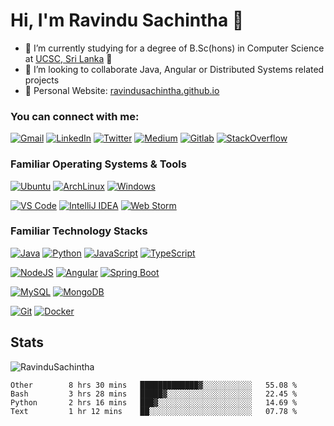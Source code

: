 # Hi, I'm Ravindu Sachintha 👋

- 🌱 I’m currently studying for a degree of B.Sc(hons) in Computer Science at [UCSC, Sri Lanka](https://ucsc.cmb.ac.lk) 🏫
- 👯 I’m looking to collaborate Java, Angular or Distributed Systems related projects
- 🙈 Personal Website: [ravindusachintha.github.io](https://ravindusachintha.github.io)

### You can connect with me:

[![Gmail](https://img.shields.io/badge/-gmail-%23D14836?style=for-the-badge&logo=Gmail&logoColor=white)](mailto:ravindusachintha53@gmail.com)
[![LinkedIn](https://img.shields.io/badge/linkedin-%230077B5.svg?style=for-the-badge&logo=LinkedIn&logoColor=white)](https://www.linkedin.com/in/ravindu-sachintha)
[![Twitter](https://img.shields.io/badge/twitter-%231DA1F2.svg?style=for-the-badge&logo=Twitter&logoColor=white)](https://twitter.com/Ravindu_best)
[![Medium](https://img.shields.io/badge/-medium-%2312100E?style=for-the-badge&logo=Medium&logoColor=white)](https://medium.com/@ravindusachintha)
[![Gitlab](https://img.shields.io/badge/-gitlab-%23330f63?style=for-the-badge&logo=Gitlab&logoColor=white)](https://gitlab.com/Sachintha96)
[![StackOverflow](https://img.shields.io/badge/-stackoverflow-%23808080?style=for-the-badge&logo=Stackoverflow&logoColor=white)](https://stackoverflow.com/users/7483559/ravindu-sachintha)


### Familiar Operating Systems & Tools

[![Ubuntu](https://img.shields.io/badge/Ubuntu-%23555555?style=flat&logo=ubuntu&logoColor=white)](https://ubuntu.com/)
[![ArchLinux](https://img.shields.io/badge/Arch%20Linux-%23555555?style=flat&logo=linux&logoColor=white)](https://www.archlinux.org/)
[![Windows](https://img.shields.io/badge/Windows-%23555555?style=flat&logo=windows&logoColor=white)](https://www.microsoft.com/en-us/windows)

[![VS Code](https://img.shields.io/badge/IDE-VSCode-%23007ACC?style=flat&logo=Visual-studio-code)](https://code.visualstudio.com/)
[![IntelliJ IDEA](https://img.shields.io/badge/IDE-IntelliJ%20IDEA-%23007ACC?style=flat&logo=JetBrains)](https://www.jetbrains.com/idea/)
[![Web Storm](https://img.shields.io/badge/IDE-WebStorm-%23007ACC?style=flat&logo=JetBrains)](https://www.jetbrains.com/webstorm/)

### Familiar Technology Stacks

[![Java](https://img.shields.io/badge/-Java-%23ED8B00?style=flat&logo=java&logoColor=white)](https://www.java.com/en/)
[![Python](https://img.shields.io/badge/-Python-%2314354C?style=flat&logo=python&logoColor=white)](https://www.python.org/)
[![JavaScript](https://img.shields.io/badge/-JavaScript-%23F7DF1C?style=flat&logo=javascript&logoColor=black&labelColor=%23F7DF1C&color=%23FFCE5A)](https://www.javascript.com/)
[![TypeScript](https://img.shields.io/badge/-TypeScript-%23007ACC?style=flat&logo=typescript&logoColor=white)](https://www.typescriptlang.org/)

[comment]: <[![Django](https://img.shields.io/badge/-Django-092E20?style=flat-square&logo=Django&logoColor=ffffff)](https://www.djangoproject.com/)>
[comment]: <[![Flask](https://img.shields.io/badge/-Flask-000000?style=flat-square&logo=Flask&logoColor=ffffff)](https://flask.palletsprojects.com/)>
[![NodeJS](https://img.shields.io/badge/-Node.JS-%2343853D?style=flat&logo=node.js&logoColor=white)](https://nodejs.org/en/)
[![Angular](https://img.shields.io/badge/-Angular-%23DD0031?style=flat&logo=angular&logoColor=white)](https://angular.io/)
[![Spring Boot](https://img.shields.io/badge/-Spring%20Boot-%236DB33F?style=flat&logo=spring&logoColor=white)](https://spring.io/projects/spring-boot)

[![MySQL](https://img.shields.io/badge/-MySQL-%234479A1?style=flat&logo=MySQL&logoColor=white)](https://www.mysql.com/)
[![MongoDB](https://img.shields.io/badge/-MongoDB-%2347A248?style=flat&logo=MongoDB&logoColor=white)](https://www.mongodb.com/)

[comment]: <[![RabbitMQ](https://img.shields.io/badge/-RabbitMQ-FF6600?style=flat-square&logo=RabbitMQ&logoColor=ffffff)](https://www.rabbitmq.com/)>
[comment]: <[![Kafka](https://img.shields.io/badge/-Kafka-000000?style=flat-square&logo=Apache%20kafka&logoColor=ffffff)](https://kafka.apache.org/)>

[![Git](https://img.shields.io/badge/-Git-%23F05032?style=flat-square&logo=git&logoColor=%23ffffff)](https://git-scm.com/)
[![Docker](https://img.shields.io/badge/-Docker-2496ED?style=flat-square&logo=docker&logoColor=ffffff)](https://www.docker.com/) 

[comment]: <[![Kubernetes](https://img.shields.io/badge/-Kubernetes-326CE5?style=flat-square&logo=Kubernetes&logoColor=ffffff)](https://kubernetes.io/)>

## Stats

<p><img src="https://github-readme-stats.vercel.app/api?username=RavinduSachintha&show_icons=true&theme=dracula" alt="RavinduSachintha" /></p>

<!--START_SECTION:waka-->
```text
Other        8 hrs 30 mins   █████████████▓░░░░░░░░░░░   55.08 % 
Bash         3 hrs 28 mins   █████▓░░░░░░░░░░░░░░░░░░░   22.45 % 
Python       2 hrs 16 mins   ███▓░░░░░░░░░░░░░░░░░░░░░   14.69 % 
Text         1 hr 12 mins    ██░░░░░░░░░░░░░░░░░░░░░░░   07.78 % 
```
<!--END_SECTION:waka-->
